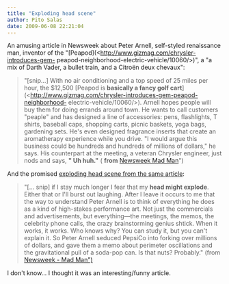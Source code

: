 ```yaml
---
title: "Exploding head scene"
author: Pito Salas
date: 2009-06-08 22:21:04
---
```



An amusing article in Newsweek about Peter Arnell, self-styled renaissance
man, inventor of the "[Peapod](<http://www.gizmag.com/chrysler-introduces-gem-
peapod-neighborhood-electric-vehicle/10060/>)", a "a mix of Darth Vader, a
bullet train, and a Citroën deux chevaux":

> "[snip…] With no air conditioning and a top speed of 25 miles per hour, the
> $12,500 [Peapod is **basically a fancy golf
> cart**](<http://www.gizmag.com/chrysler-introduces-gem-peapod-neighborhood-
> electric-vehicle/10060/>). Arnell hopes people will buy them for doing
> errands around town. He wants to call customers "peaple" and has designed a
> line of accessories: pens, flashlights, T shirts, baseball caps, shopping
> carts, picnic baskets, yoga bags, gardening sets. He's even designed
> fragrance inserts that create an aromatherapy experience while you drive. "I
> would argue this business could be hundreds and hundreds of millions of
> dollars," he says. His counterpart at the meeting, a veteran Chrysler
> engineer, just nods and says, **" Uh huh."** ( **from** [Newsweek Mad
> Man](<http://www.newsweek.com/id/191396/output/print>)")

And the promised [exploding head scene from the same
article](<http://www.newsweek.com/id/191396/output/print>):

> "[… snip] if I stay much longer I fear that my **head might explode**.
> Either that or I'll burst out laughing. After I leave it occurs to me that
> the way to understand Peter Arnell is to think of everything he does as a
> kind of high-stakes performance art. Not just the commercials and
> advertisements, but everything—the meetings, the memos, the celebrity phone
> calls, the crazy brainstorming genius shtick. When it works, it works. Who
> knows why? You can study it, but you can't explain it. So Peter Arnell
> seduced PepsiCo into forking over millions of dollars, and gave them a memo
> about perimeter oscillations and the gravitational pull of a soda-pop can.
> Is that nuts? Probably." (from [Newsweek - Mad
> Man")](<http://www.newsweek.com/id/191396/output/print>)

I don't know… I thought it was an interesting/funny article.


